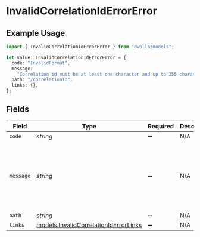 # InvalidCorrelationIdErrorError

## Example Usage

```typescript
import { InvalidCorrelationIdErrorError } from "dwolla/models";

let value: InvalidCorrelationIdErrorError = {
  code: "InvalidFormat",
  message:
    "Correlation id must be at least one character and up to 255 characters when supplied.",
  path: "/correlationId",
  links: {},
};
```

## Fields

| Field                                                                                 | Type                                                                                  | Required                                                                              | Description                                                                           | Example                                                                               |
| ------------------------------------------------------------------------------------- | ------------------------------------------------------------------------------------- | ------------------------------------------------------------------------------------- | ------------------------------------------------------------------------------------- | ------------------------------------------------------------------------------------- |
| `code`                                                                                | *string*                                                                              | :heavy_minus_sign:                                                                    | N/A                                                                                   | InvalidFormat                                                                         |
| `message`                                                                             | *string*                                                                              | :heavy_minus_sign:                                                                    | N/A                                                                                   | Correlation id must be at least one character and up to 255 characters when supplied. |
| `path`                                                                                | *string*                                                                              | :heavy_minus_sign:                                                                    | N/A                                                                                   | /correlationId                                                                        |
| `links`                                                                               | [models.InvalidCorrelationIdErrorLinks](../models/invalidcorrelationiderrorlinks.md)  | :heavy_minus_sign:                                                                    | N/A                                                                                   | {}                                                                                    |